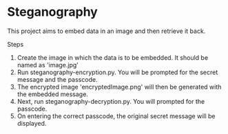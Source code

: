 # Steganography

This project aims to embed data in an image and then retrieve it back.

Steps
1. Create the image in which the data is to be embedded. It should be named as 'image.jpg'
2. Run steganography-encryption.py. You will be prompted for the secret message and the passcode.
3. The encrypted image 'encryptedImage.png' will then be generated with the embedded message.
4. Next, run steganography-decryption.py. You will prompted for the passcode.
5. On entering the correct passcode, the original secret message will be displayed.
